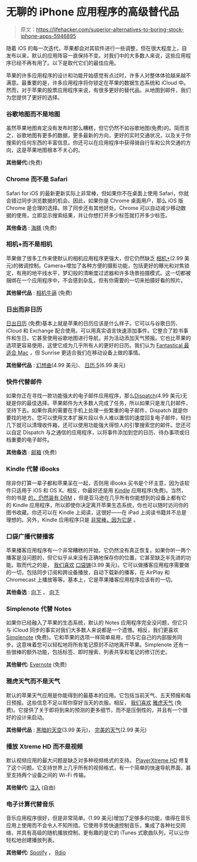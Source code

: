 # 无聊的 iPhone 应用程序的高级替代品

> 原文：<https://lifehacker.com/superior-alternatives-to-boring-stock-iphone-apps-5946895>

随着 iOS 的每一次迭代，苹果都会对其软件进行一些调整，但在很大程度上，自发布以来，默认的应用阵容一直保持不变。对我们中的大多数人来说，这些应用程序已经不再有用了。以下是取代它们的最佳应用。



苹果的许多应用程序的设计和功能开始感觉有点过时，许多人对整体体验越来越不满意。最重要的是，许多应用程序将你锁定在苹果的数据生态系统和 iCloud 中。然而，对于苹果的股票应用程序来说，有很多更好的替代品。从地图到邮件，我们为您提供了更好的选择。

### 谷歌地图而不是地图

虽然苹果地图肯定没有发布时那么糟糕，但它仍然不如谷歌地图(免费)的。简而言之，谷歌地图有更多的数据，更多最新的方向，更好的实时交通状况，以及关于你搜索的任何东西的丰富信息。你还可以在应用程序中获得骑自行车和公共交通的方向，这是苹果地图根本不关心的。

**其他替代:**(免费)

### Chrome 而不是 Safari

Safari for iOS 的最新更新实际上非常棒，但如果你不在桌面上使用 Safari，你就会错过同步浏览数据的机会。因此，如果你是 Chrome 桌面用户，那么 iOS 版 Chrome 是合理的选择。除了同步还有其他好处。Chrome 可以自动减少移动数据的使用，立即显示搜索结果，并让你想打开多少标签就打开多少标签。

**其他备选** : [海豚](https://itunes.apple.com/us/app/dolphin-browser/id452204407?mt=8) (免费)

### 相机+而不是相机

苹果做了很多工作来使默认的相机应用程序更强大，但它仍然缺乏 [相机+](https://itunes.apple.com/us/app/camera+/id329670577?mt=8)(2.99 美元)的微调控制。Camera+增加了各种方便的摄影功能，包括更好的曝光和对焦锁定，有用的地平线水平，梦幻般的清晰度过滤器和许多场景拍摄模式。这一切都被捆绑在一个应用程序中，不会感到杂乱，但有你需要的一切来拍摄好看的照片。

**其他替代品** : [相机牛逼](https://itunes.apple.com/us/app/camera-awesome/id420744028?mt=8) (免费)

### 日出而非日历

[日出日历](https://itunes.apple.com/us/app/sunrise-calendar-for-google/id599114150?mt=8) (免费)基本上就是苹果的日历应该是什么样子。它可以与谷歌日历、iCloud 和 Exchange 配合使用。可以用真实语言快速添加事件。它整合了脸书事件和生日。它甚至使用谷歌地图进行导航，并为活动添加天气预报。它也比苹果的选项更容易使用，这使它成为几乎所有人的更好的日历。我们认为 [Fantastical 最适合 Mac](https://lifehacker.com/superior-alternatives-to-boring-stock-mac-apps-5870406) ，但 Sunrise 更适合我们在移动设备上做的事情。

**其他替代品** : [幻想曲](https://itunes.apple.com/us/app/fantastical-2-for-iphone-calendar/id718043190?mt=8)(4.99 美元)、 [日历 5](https://itunes.apple.com/us/app/calendars-5-smart-calendar/id697927927?mt=8)(6.99 美元)

### 快件代替邮件

如果你正在寻找一款功能强大的电子邮件应用程序，那么[Dispatch](https://itunes.apple.com/us/app/dispatch-email-meets-gtd-textexpander/id642022747?mt=8)(4.99 美元)无疑是你的最佳选择。苹果邮件为大多数人完成了任务，所以如果只是发几封邮件，坚持下去。如果你真的需要在手机上处理一些繁重的电子邮件，Dispatch 就是你要找的地方。您可以使用文本扩展片段以令人难以置信的速度回复电子邮件，轻扫几下就可以清理收件箱，还可以使用功能强大得惊人的引擎搜索您的邮件。您还可以自定 Dispatch 与之通信的应用程序，以将事件添加到您的日历、待办事项或归档重要的电子邮件。

**其他备选** : [邮箱](https://itunes.apple.com/us/app/mailbox/id576502633?mt=8) (免费)

### Kindle 代替 iBooks

除非你打算一辈子都和苹果呆在一起，否则用 iBooks 买书是个坏主意，因为该软件只适用于 iOS 和 OS X。相反，你最好还是用 [Kindle](https://itunes.apple.com/us/app/kindle-read-books-ebooks-magazines/id302584613?mt=8) 应用程序(免费)。当然，你的书是 [的，仍然装有 DRM](https://lifehacker.com/how-do-i-get-rid-of-the-drm-on-my-ebooks-and-video-5954466) ，但是亚马逊在几乎所有你能想到的设备上都有它的 Kindle 应用程序，所以即使你决定离开苹果生态系统，你也可以随时访问你的图书收藏。你还可以在 Kindle 上阅读，这很好——在 iPad 上阅读书籍并不总是理想的。另外，Kindle 应用程序只是 [非常棒，因为它是](http://lifehacker.com/a-students-guide-to-using-the-kindle-for-research-1502276466) 。

### 口袋广播代替播客

苹果播客应用程序有一个非常糟糕的开始，它仍然没有真正恢复。如果你听一两个播客是没问题的，但它似乎从来没有正确地保存你的位置，它甚至缺乏半先进的功能。取而代之的是， [我们喜欢](https://lifehacker.com/the-best-podcast-manager-for-iphone-5855050) [口袋铸](https://itunes.apple.com/us/app/pocket-casts/id414834813?mt=8)(3.99 美元)。它可以做播客应用程序需要做的一切，包括同步订阅和跨设备播放，自动下载新的播客，在 AirPlay 和 Chromecast 上播放等等。基本上，它是苹果播客应用程序应该有的一切。

**其他备选** : [向下](http://go.redirectingat.com/?id=33330X911647&site=lifehacker.com&xs=1&isjs=1&url=https%3A%2F%2Fitunes.apple.com%2Fus%2Fapp%2Fdowncast%2Fid393858566%3Fmt%3D8&xguid=e91dddc793f95cad9cab246359d4ea05&xcreo=0&xed=0&sref=http%3A%2F%2Flifehacker.com%2Fthe-best-podcast-manager-for-iphone-5855050&pref=https%3A%2F%2Fwww.google.com%2F&xtz=480) ， [向下](https://itunes.apple.com/us/app/overcast-podcast-player/id888422857?mt=8)

### **Simplenote 代替 Notes**

如果你已经融入了苹果的生态系统，默认的 Notes 应用程序完全没问题，但它只与 iCloud 同步的事实对我们大多数人来说都是一个遗憾。相反，我们更喜欢 [Simplenote](https://itunes.apple.com/us/app/simplenote/id289429962?mt=8) (免费)。它和苹果的选项一样简单易用，但与它自己的内部服务同步。这意味着您可以轻松地将所有笔记原封不动地离开苹果。Simplenote 还有一些很棒的额外功能，包括标签、即时搜索、列表共享和笔记的修订历史。

**其他替代:** [Evernote](https://itunes.apple.com/us/app/evernote/id281796108?mt=8) (免费)

### 雅虎天气而不是天气

默认的苹果天气应用是你能得到的最基本的应用。它包括当前天气、五天预报和每日预报。这些信息不足以帮你穿好当天的衣服。相反， [我们喜欢](https://lifehacker.com/the-best-weather-app-for-iphone-5982744) [雅虎天气](https://itunes.apple.com/us/app/yahoo-weather/id628677149?mt=8) (免费)。它提供了关于即将到来的预测的更多细节，而不是压倒性的，并且有一个很好的设计来启动。

**其他替代品** : [黑暗的天空](https://itunes.apple.com/us/app/dark-sky-weather-radar-hyperlocal/id517329357?mt=8)(3.99 美元)， [完美的天气](https://itunes.apple.com/us/app/perfect-weather-noaa-radar/id695709241?mt=8)(2.99 美元)

### 播放 Xtreme HD 而不是视频

默认视频应用的最大问题是缺乏对多种视频格式的支持。 [PlayerXtreme HD](https://itunes.apple.com/app/media-player-playerxtreme-hd/id456584471) 修复了这个问题。它支持世界上几乎所有的视频格式，有一个简单的快速导航界面，甚至支持两个设备之间的 Wi-Fi 传输。

**其他替代:** [注入](https://itunes.apple.com/app/id577130046) (自由)

### 电子计算代替音乐

音乐应用程序很好，但是非常简单。(1.99 美元)增加了足够多的功能，值得在音乐应用上使用而不会令人不知所措。它使用手势快速控制音乐，集成了各种社交网络，并具有高级的随机播放控制。更有趣的是它的 iTunes 式歌曲队列，可以让你轻松地创建播放列表。

**其他替代:** [Spotify](https://itunes.apple.com/us/app/spotify-music/id324684580?mt=8) ， [Rdio](https://itunes.apple.com/us/app/rdio-music/id335060889?mt=8)